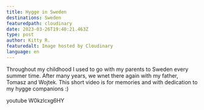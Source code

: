```yaml
---
title: Hygge in Sweden
destinations: Sweden
featuredpath: cloudinary
date: 2023-03-26T19:40:21.463Z
type: post
author: Kitty R.
featuredalt: Image hosted by Cloudinary
language: en
---
```

<!--StartFragment-->

Throughout my childhood I used to go with my parents to Sweden every summer time. After many years, we wnet there again with my father, Tomasz and Wojtek. This short video is for memories and with dedication to my hygge companions :)

<!--EndFragment-->



youtube W0kzlcxg6HY